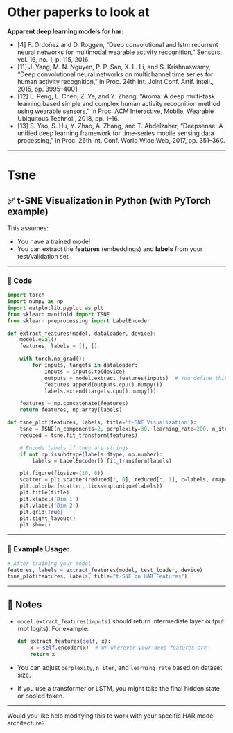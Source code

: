# Other paperks to look at

**Apparent deep learning models for har:**
- [4] F. Ordoñez and D. Roggen, “Deep convolutional and lstm recurrent neural networks for multimodal wearable activity recognition,” Sensors, vol. 16, no. 1, p. 115, 2016.
- [11] J. Yang, M. N. Nguyen, P. P. San, X. L. Li, and S. Krishnaswamy, “Deep convolutional neural networks on multichannel time series for human activity recognition,” in Proc. 24th Int. Joint Conf. Artif. Intell., 2015, pp. 3995–4001
- [12] L. Peng, L. Chen, Z. Ye, and Y. Zhang, “Aroma: A deep multi-task learning based simple and complex human activity recognition method using wearable sensors,” in Proc. ACM Interactive, Mobile, Wearable Ubiquitous Technol., 2018, pp. 1–16.
- [13] S. Yao, S. Hu, Y. Zhao, A. Zhang, and T. Abdelzaher, “Deepsense: A unified deep learning framework for time-series mobile sensing data processing,” in Proc. 26th Int. Conf. World Wide Web, 2017, pp. 351–360.




---
# Tsne


## ✅ t-SNE Visualization in Python (with PyTorch example)

This assumes:

* You have a trained model
* You can extract the **features** (embeddings) and **labels** from your test/validation set

---

### 🐍 Code

```python
import torch
import numpy as np
import matplotlib.pyplot as plt
from sklearn.manifold import TSNE
from sklearn.preprocessing import LabelEncoder

def extract_features(model, dataloader, device):
    model.eval()
    features, labels = [], []

    with torch.no_grad():
        for inputs, targets in dataloader:
            inputs = inputs.to(device)
            outputs = model.extract_features(inputs)  # You define this
            features.append(outputs.cpu().numpy())
            labels.extend(targets.cpu().numpy())

    features = np.concatenate(features)
    return features, np.array(labels)

def tsne_plot(features, labels, title='t-SNE Visualization'):
    tsne = TSNE(n_components=2, perplexity=30, learning_rate=200, n_iter=1000, random_state=42)
    reduced = tsne.fit_transform(features)

    # Encode labels if they are strings
    if not np.issubdtype(labels.dtype, np.number):
        labels = LabelEncoder().fit_transform(labels)

    plt.figure(figsize=(10, 8))
    scatter = plt.scatter(reduced[:, 0], reduced[:, 1], c=labels, cmap='tab10', alpha=0.7)
    plt.colorbar(scatter, ticks=np.unique(labels))
    plt.title(title)
    plt.xlabel('Dim 1')
    plt.ylabel('Dim 2')
    plt.grid(True)
    plt.tight_layout()
    plt.show()
```

---

### 🧪 Example Usage:

```python
# After training your model
features, labels = extract_features(model, test_loader, device)
tsne_plot(features, labels, title="t-SNE on HAR Features")
```

---

## 🔧 Notes

* `model.extract_features(inputs)` should return intermediate layer output (not logits). For example:

  ```python
  def extract_features(self, x):
      x = self.encoder(x)  # Or wherever your deep features are
      return x
  ```
* You can adjust `perplexity`, `n_iter`, and `learning_rate` based on dataset size.
* If you use a transformer or LSTM, you might take the final hidden state or pooled token.

---

Would you like help modifying this to work with your specific HAR model architecture?
